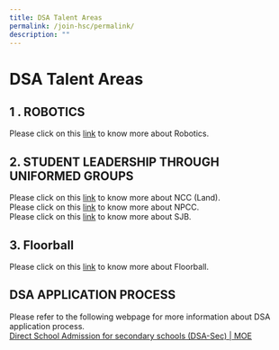 ```yaml
---
title: DSA Talent Areas
permalink: /join-hsc/permalink/
description: ""
---
```

DSA Talent Areas
================

1 . ROBOTICS
------------

Please click on this [link](/hsc-experience/Co-Curriculum/robotics/permalink/) to know more about Robotics.

2\. STUDENT LEADERSHIP THROUGH UNIFORMED GROUPS
-----------------------------------------------

Please click on this [link](/hsc-experience/Co-Curriculum/ncc/permalink/) to know more about NCC (Land).  
Please click on this [link](/hsc-experience/Co-Curriculum/npcc/permalink/) to know more about NPCC.  
Please click on this [link](/hsc-experience/Co-Curriculum/stjohnbrigade/permalink/) to know more about SJB.  

3\. Floorball
-------------

Please click on this [link](/hsc-experience/Co-Curriculum/floorball/permalink/) to know more about Floorball.

DSA APPLICATION PROCESS
-----------------------

Please refer to the following webpage for more information about DSA application process.   
[Direct School Admission for secondary schools (DSA-Sec) | MOE](https://www.moe.gov.sg/secondary/dsa)